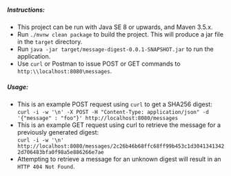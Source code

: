 ##### Instructions:
* This project can be run with Java SE 8 or upwards, and Maven 3.5.x.
* Run `./mvnw clean package` to build the project. This will produce a jar file in the `target` directory.
* Run `java -jar target/message-digest-0.0.1-SNAPSHOT.jar` to run the application.
* Use `curl` or Postman to issue POST or GET commands to `http:\\localhost:8080\messages`.

##### Usage:
* This is an example POST request using `curl` to get a SHA256 digest:  
`curl -i -w '\n' -X POST -H "Content-Type: application/json" -d '{"message" : "foo"}' http://localhost:8080/messages`
* This is an example GET request using curl to retrieve the message for a previously generated digest:  
`curl -i -w '\n' http://localhost:8080/messages/2c26b46b68ffc68ff99b453c1d30413413422d706483bfa0f98a5e886266e7ae`
* Attempting to retrieve a message for an unknown digest will result in an `HTTP 404 Not Found`.
